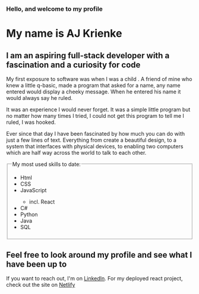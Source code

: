 <h3>Hello, and welcome to my profile</h3>
<h1>My name is AJ Krienke</h1>
<h2>
  I am an aspiring full-stack developer with a fascination and a curiosity for
  code
</h2>
<p>
  My first exposure to software was when I was a child . A friend of mine who
  knew a little q-basic, made a program that asked for a name, any name entered would
  display a cheeky message. When he entered his name it would always say he ruled.
</p>
<p>
  It was an experience I would never forget. It was a simple little program but
  no matter how many times I tried, I could not get this program to tell me I
  ruled, I was hooked.
</p>
<p>
  Ever since that day I have been fascinated by how much you can do with just a
  few lines of text. Everything from create a beautiful design, to a system that
  interfaces with physical devices, to enabling two computers which are half way
  across the world to talk to each other.
</p>

<fieldset>
  <legend>My most used skills to date:</legend>
  <ul>
    <li>Html</li>
    <li>CSS</li>
    <li>JavaScript</li>
    <ul>
      <li>incl. React</li>
    </ul>
    <li>C#</li>
    <li>Python</li>
    <li>Java</li>
    <li>SQL</li>
  </ul>
</fieldset>

<h2>Feel free to look around my profile and see what I have been up to</h2>
<p>If you want to reach out, I'm on <a title='Opens my LinkedIn profile' href="https://www.linkedin.com/in/aj-krienke-ba6bb1202">LinkedIn</a>. For my deployed react project, check out the site on <a title='Opens my project on netlify.com' href='https://flourishing-conkies-00959a.netlify.app/'>Netlify</a></p>

